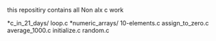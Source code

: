 this repositiry contains all Non alx c work

*c_in_21_days/
    loop.c
    *numeric_arrays/
        10-elements.c
        assign_to_zero.c
        average_1000.c
        initialize.c
        random.c

        

    
